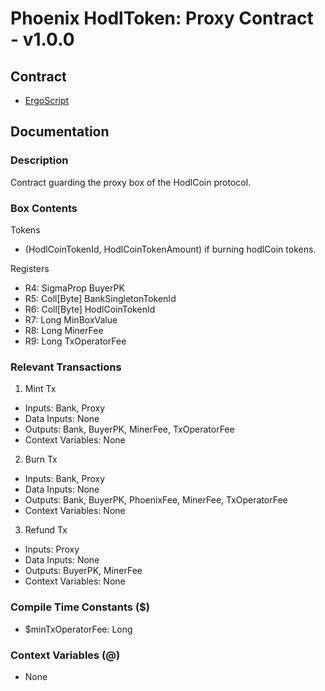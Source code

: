 # Phoenix HodlToken: Proxy Contract - v1.0.0

## Contract
- [ErgoScript](./ergoscript/phoenix_v1_hodltoken_proxy.es)

## Documentation

### Description
Contract guarding the proxy box of the HodlCoin protocol.

### Box Contents
Tokens
- (HodlCoinTokenId, HodlCoinTokenAmount) if burning hodlCoin tokens.

Registers
- R4: SigmaProp     BuyerPK
- R5: Coll[Byte]    BankSingletonTokenId
- R6: Coll[Byte]    HodlCoinTokenId
- R7: Long          MinBoxValue
- R8: Long          MinerFee
- R9: Long          TxOperatorFee

### Relevant Transactions
1. Mint Tx
- Inputs: Bank, Proxy
- Data Inputs: None
- Outputs: Bank, BuyerPK, MinerFee, TxOperatorFee
- Context Variables: None
2. Burn Tx
- Inputs: Bank, Proxy
- Data Inputs: None
- Outputs: Bank, BuyerPK, PhoenixFee, MinerFee, TxOperatorFee
- Context Variables: None
3. Refund Tx
- Inputs: Proxy
- Data Inputs: None
- Outputs: BuyerPK, MinerFee
- Context Variables: None

### Compile Time Constants ($)
- $minTxOperatorFee: Long

### Context Variables (@)
- None

